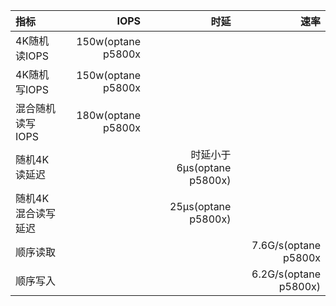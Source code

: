 |指标|IOPS|时延|速率|
|:-|-:|-:|-:|
|4K随机读IOPS|150w(optane p5800x|||
|4K随机写IOPS|150w(optane p5800x|||
|混合随机读写IOPS|180w(optane p5800x|||
|随机4K读延迟||时延小于6µs(optane p5800x)||
|随机4K混合读写延迟||25µs(optane p5800x)||
|顺序读取|||7.6G/s(optane p5800x|
|顺序写入|||6.2G/s(optane p5800x)|
